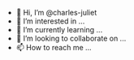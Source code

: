 - 👋 Hi, I’m @charles-juliet
- 👀 I’m interested in ...
- 🌱 I’m currently learning ...
- 💞️ I’m looking to collaborate on ...
- 📫 How to reach me ...

<!---
charles-juliett/charles-juliett is a ✨ special ✨ repository because its `README.md` (this file) appears on your GitHub profile.
You can click the Preview link to take a look at your changes.
--->
